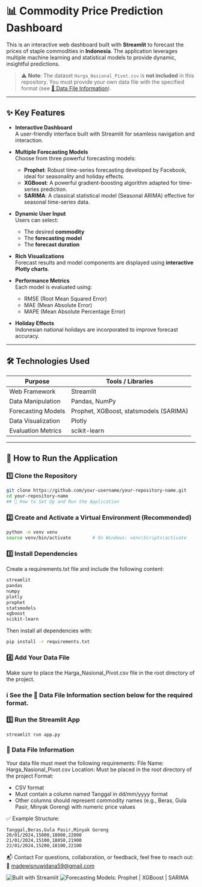 # 📊 Commodity Price Prediction Dashboard

This is an interactive web dashboard built with **Streamlit** to forecast the prices of staple commodities in **Indonesia**. The application leverages multiple machine learning and statistical models to provide dynamic, insightful predictions.

> ⚠️ **Note**: The dataset `Harga_Nasional_Pivot.csv` is **not included** in this repository. You must provide your own data file with the specified format (see [📄 Data File Information](#-data-file-information)).

---

## ✨ Key Features

- **Interactive Dashboard**  
  A user-friendly interface built with Streamlit for seamless navigation and interaction.

- **Multiple Forecasting Models**  
  Choose from three powerful forecasting models:
  - **Prophet**: Robust time-series forecasting developed by Facebook, ideal for seasonality and holiday effects.
  - **XGBoost**: A powerful gradient-boosting algorithm adapted for time-series prediction.
  - **SARIMA**: A classical statistical model (Seasonal ARIMA) effective for seasonal time-series data.

- **Dynamic User Input**  
  Users can select:
  - The desired **commodity**
  - The **forecasting model**
  - The **forecast duration**

- **Rich Visualizations**  
  Forecast results and model components are displayed using **interactive Plotly charts**.

- **Performance Metrics**  
  Each model is evaluated using:
  - RMSE (Root Mean Squared Error)
  - MAE (Mean Absolute Error)
  - MAPE (Mean Absolute Percentage Error)

- **Holiday Effects**  
  Indonesian national holidays are incorporated to improve forecast accuracy.

---

## 🛠️ Technologies Used

| Purpose               | Tools / Libraries                         |
|-----------------------|-------------------------------------------|
| Web Framework         | Streamlit                                 |
| Data Manipulation     | Pandas, NumPy                             |
| Forecasting Models    | Prophet, XGBoost, statsmodels (SARIMA)    |
| Data Visualization    | Plotly                                    |
| Evaluation Metrics    | scikit-learn                              |

---

## 🚀 How to Run the Application

### 1️⃣ Clone the Repository

```bash
git clone https://github.com/your-username/your-repository-name.git
cd your-repository-name
## 🚀 How to Set Up and Run the Application
```
### 2️⃣ Create and Activate a Virtual Environment (Recommended)

```bash
python -m venv venv
source venv/bin/activate        # On Windows: venv\Scripts\activate
```
### 3️⃣ Install Dependencies
Create a requirements.txt file and include the following content:
```bash
streamlit
pandas
numpy
plotly
prophet
statsmodels
xgboost
scikit-learn
```
Then install all dependencies with:
```bash
pip install -r requirements.txt
```

### 4️⃣ Add Your Data File
Make sure to place the Harga_Nasional_Pivot.csv file in the root directory of the project.
  ### ℹ️ See the 📄 Data File Information section below for the required format.

### 5️⃣ Run the Streamlit App
```bash
streamlit run app.py
```

### 📄 Data File Information
Your data file must meet the following requirements:
File Name: Harga_Nasional_Pivot.csv
Location: Must be placed in the root directory of the project
Format:
- CSV format
- Must contain a column named Tanggal in dd/mm/yyyy format
- Other columns should represent commodity names (e.g., Beras, Gula Pasir, Minyak Goreng) with numeric price values

✅ Example Structure:
```
Tanggal,Beras,Gula Pasir,Minyak Goreng
20/01/2024,15000,18000,22000
21/01/2024,15100,18050,21900
22/01/2024,15200,18100,22100
```

📬 Contact
For questions, collaboration, or feedback, feel free to reach out:
📧 madewisnuwidana59@gmail.com

![Built with Streamlit](https://img.shields.io/badge/Built%20with-Streamlit-orange)
![Forecasting Models: Prophet | XGBoost | SARIMA](https://img.shields.io/badge/Models-Prophet%20%7C%20XGBoost%20%7C%20SARIMA-blue)



